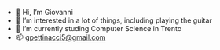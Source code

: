 - 👋 Hi, I’m Giovanni
- 👀 I’m interested in a lot of things, including playing the guitar
- 🌱 I’m currently studing Computer Science in Trento
- 📫 gpettinacci5@gmail.com

<!---
BadCombs/BadCombs is a ✨ special ✨ repository because its `README.md` (this file) appears on your GitHub profile.
You can click the Preview link to take a look at your changes.
--->
